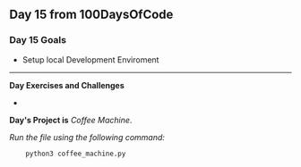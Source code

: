 ## Day 15 from 100DaysOfCode

### Day 15 Goals

- Setup local Development Enviroment
___

**Day Exercises and Challenges**

- 

**Day's Project is** *Coffee Machine*.

*Run the file using the following command:*

``` bash
    python3 coffee_machine.py
```